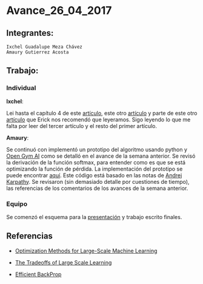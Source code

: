 # Avance_26_04_2017
## Integrantes:

    Ixchel Guadalupe Meza Chávez  
    Amaury Gutierrez Acosta  

## Trabajo:
### Individual

**Ixchel**:  

Lei hasta el capítulo 4 de este [artículo](http://leon.bottou.org/publications/pdf/tr-optml-2016.pdf), este otro [artículo](http://leon.bottou.org/publications/pdf/nips-2007.pdf) y parte de este otro [artículo](http://yann.lecun.com/exdb/publis/pdf/lecun-98b.pdf) que Erick nos recomendó que leyeramos. Sigo leyendo lo que me falta por leer del tercer artículo y el resto del primer artículo.

**Amaury**:

Se continuó con implementó un prototipo del algoritmo usando python y [Open Gym AI](https://github.com/openai/gym) como se detalló en el avance de la semana anterior. Se revisó la derivación de la función softmax, para entender como es que se está optimizando la función de pérdida. La implementación del prototipo se puede encontrar [aquí](https://github.com/amaurs/breakout-rl). Este código está basado en las notas de [Andrej Karpathy](http://karpathy.github.io/2016/05/31/rl/). Se revisaron (sin demasiado detalle por cuestiones de tiempo), las referencias de los comentarios de los avances de la semana anterior.

### Equipo

Se comenzó el esquema para la [presentación](https://github.com/ixime/reveal.js) y trabajo escrito finales.

 ## Referencias
 
 - [Optimization Methods for Large-Scale Machine Learning](http://leon.bottou.org/publications/pdf/tr-optml-2016.pdf)

 - [The Tradeoffs of Large Scale Learning](http://leon.bottou.org/publications/pdf/nips-2007.pdf)

 - [Efficient BackProp](http://yann.lecun.com/exdb/publis/pdf/lecun-98b.pdf)

